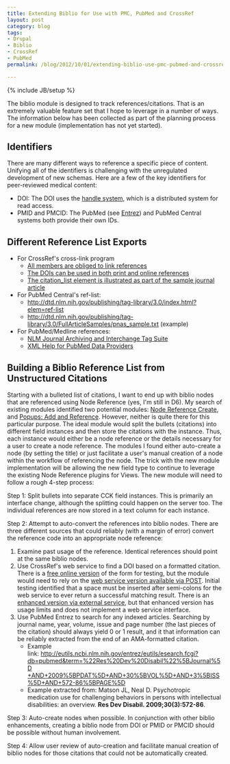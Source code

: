 ```yaml
---
title: Extending Biblio for Use with PMC, PubMed and CrossRef
layout: post
category: blog
tags:
- Drupal
- Biblio
- CrossRef
- PubMed
permalink: /blog/2012/10/01/extending-biblio-use-pmc-pubmed-and-crossref

---
```

{% include JB/setup %}
<div id="node-184" class="node node-blog node-promoted">
  <div class="content clearfix">
    <div class="field field-name-body field-type-text-with-summary field-label-hidden"><div class="field-items"><div class="field-item even"><p>The biblio module is designed to track references/citations. That is an extremely valuable feature set that I hope to leverage in a number of ways. The information below has been collected as part of the planning process for a new module (implementation has not yet started).</p>
<!--break-->
<h2>
	Identifiers</h2>
<p>There are many different ways to reference a specific piece of content. Unifying all of the identifiers is challenging with the unregulated development of new schemas. Here are a few of the key identifiers for peer-reviewed medical content:</p>
<ul><li>
		DOI: The DOI uses the <a href="http://www.handle.net/rfc/rfc3650.html">handle system</a>, which is a distributed system for read access.</li>
	<li>
		PMID and PMCID: The PubMed (see <a href="http://www.ncbi.nlm.nih.gov/pmc/?term=entrez%20help">Entrez</a>) and PubMed Central systems both provide their own IDs.</li>
</ul><h2>
	Different Reference List Exports</h2>
<ul><li>
		For CrossRef's cross-link program
		<ul><li>
				<a href="http://crossref.org/02publishers/59pub_rules.html">All members are obliged to link references</a></li>
			<li>
				<a href="http://help.crossref.org/#displaying_dois_in_print_and_online">The DOIs can be used in both print and online references</a></li>
			<li>
				<a href="http://help.crossref.org/#components">The citation_list element is illustrated as part of the sample journal article</a></li>
		</ul></li>
	<li>
		For PubMed Central's ref-list:
		<ul><li>
				<a href="http://dtd.nlm.nih.gov/publishing/tag-library/3.0/index.html?elem=ref-list">http://dtd.nlm.nih.gov/publishing/tag-library/3.0/index.html?elem=ref-list</a></li>
			<li>
				<a href="http://dtd.nlm.nih.gov/publishing/tag-library/3.0/FullArticleSamples/pnas_sample.txt">http://dtd.nlm.nih.gov/publishing/tag-library/3.0/FullArticleSamples/pnas_sample.txt</a> (example)</li>
		</ul></li>
	<li>
		For PubMed/Medline references:
		<ul><li>
				<a href="http://dtd.nlm.nih.gov/faq.html">NLM Journal Archiving and Interchange Tag Suite</a></li>
			<li>
				<a href="http://www.ncbi.nlm.nih.gov/books/NBK3828/">XML Help for PubMed Data Providers</a></li>
		</ul></li>
</ul><h2>
	Building a Biblio Reference List from Unstructured Citations</h2>
<p>Starting with a bulleted list of citations, I want to end up with biblio nodes that are referenced using Node Reference (yes, I'm still in D6). My search of existing modules identified two potential modules: <a href="http://drupal.org/project/noderefcreate">Node Reference Create</a>, and <a href="http://drupal.org/project/popups_reference">Popups: Add and Reference</a>. However, neither is quite there for this particular purpose. The ideal module would split the bullets (citations) into different field instances and then store the citations with the instance. Thus, each instance would either be a node reference or the details necessary for a user to create a node reference. The modules I found either auto-create a node (by setting the title) or just facilitate a user's manual creation of a node within the workflow of referencing the node. The trick with the new module implementation will be allowing the new field type to continue to leverage the existing Node Reference plugins for Views. The new module will need to follow a rough 4-step process:</p>
<p>Step 1: Split bullets into separate CCK field instances. This is primarily an interface change, although the splitting could happen on the server too. The individual references are now stored in a text column for each instance.</p>
<p>Step 2: Attempt to auto-convert the references into biblio nodes. There are three different sources that could reliably (with a margin of error) convert the reference code into an appropriate node reference:</p>
<ol><li>
		Examine past usage of the reference. Identical references should point at the same biblio nodes.</li>
	<li>
		Use CrossRef's web service to find a DOI based on a formatted citation. There is a <a href="http://www.crossref.org/guestquery/">free online version</a> of the form for testing, but the module would need to rely on the <a href="http://help.crossref.org/#querying-with-formatted-citations">web service version available via POST</a>. Initial testing identified that a space must be inserted after semi-colons for the web service to ever return a successful matching result. There is an <a href="http://www.crossref.org/SimpleTextQuery/">enhanced version via external service</a>, but that enhanced version has usage limits and does not implement a web service interface.</li>
	<li>
		Use PubMed Entrez to search for any indexed articles. Searching by journal name, year, volume, issue and page number (the last pieces of the citation) should always yield 0 or 1 result, and it that information can be reliably extracted from the end of an AMA-formatted citation.
		<ul><li>
				Example link: <a href="http://eutils.ncbi.nlm.nih.gov/entrez/eutils/esearch.fcgi?db=pubmed&amp;term=%22Res%20Dev%20Disabil%22%5BJournal%5D+AND+2009%5BPDAT%5D+AND+30%5BVOL%5D+AND+3%5BISS%5D+AND+572-86%5BPAGE%5D">http://eutils.ncbi.nlm.nih.gov/entrez/eutils/esearch.fcgi?<br />
				db=pubmed&amp;term=%22Res%20Dev%20Disabil%22%5BJournal%5D<br />
				+AND+2009%5BPDAT%5D+AND+30%5BVOL%5D+AND+3%5BISS<br />
				%5D+AND+572-86%5BPAGE%5D</a></li>
			<li>
				Example extracted from: Matson JL, Neal D. Psychotropic medication use for challenging behaviors in persons with intellectual disabilities: an overview. <strong>Res Dev Disabil. 2009;30(3):572-86</strong>.</li>
		</ul></li>
</ol><p>Step 3: Auto-create nodes when possible. In conjunction with other biblio enhancements, creating a biblio node from DOI or PMID or PMCID should be possible without human involvement.</p>
<p>Step 4: Allow user review of auto-creation and facilitate manual creation of biblio nodes for those citations that could not be automatically created.</p>
</div></div></div>  </div>
</div>
